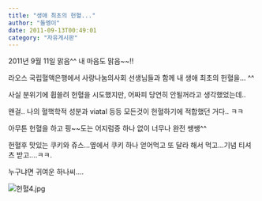 ```yaml
---
title: "생애 최초의 헌혈..."
author: "돌멩이"
date: 2011-09-13T00:49:01
category: "자유게시판"
---
```


2011년 9월 11일 맑음^^ 내 마음도 맑음~~!!

라오스 국립혈액은행에서 사랑나눔의사회 선생님들과 함께 내 생애 최초의 헌혈을... ^^

사실 분위기에 휩쓸려 헌혈을 시도했지만, 어짜피 당연히 안될꺼라고 생각했었는데..

왠걸.. 나의 혈핵학적 성분과 viatal 등등 모든것이 헌혈하기에 적합했던 거다.. ㅋㅋ

아무튼 헌혈을 하고 핑~~도는 어지럼증 하나 없이 너무나 완전 쌩쌩^^

헌혈후 맛있는 쿠키와 쥬스...옆에서 쿠키 하나 얻어먹고 또 달라 해서 먹고...기념 티셔츠 받고....ㅋㅋ.

누구냐면 귀여운 하나씨....

![헌혈4.jpg](/files/attach/images/1182/514/011/0cf66fdcb870cedf432afb7fa3fd5e46.jpg)

